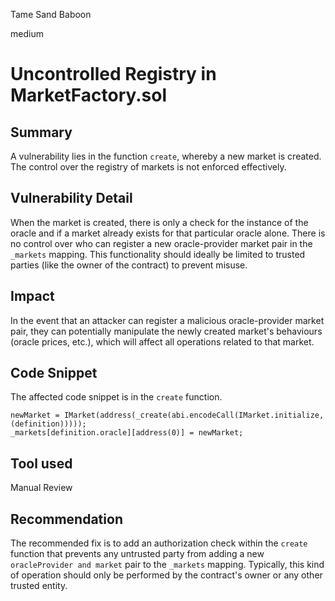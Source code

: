 Tame Sand Baboon

medium

# Uncontrolled Registry in MarketFactory.sol

## Summary

A vulnerability lies in the function `create`, whereby a new market is created. The control over the registry of markets is not enforced effectively. 


## Vulnerability Detail

When the market is created, there is only a check for the instance of the oracle and if a market already exists for that particular oracle alone. There is no control over who can register a new oracle-provider market pair in the `_markets` mapping. This functionality should ideally be limited to trusted parties (like the owner of the contract) to prevent misuse.



## Impact

In the event that an attacker can register a malicious oracle-provider market pair, they can potentially manipulate the newly created market's behaviours (oracle prices, etc.), which will affect all operations related to that market.

## Code Snippet

The affected code snippet is in the `create` function.
```solidity
newMarket = IMarket(address(_create(abi.encodeCall(IMarket.initialize, (definition)))));
_markets[definition.oracle][address(0)] = newMarket;
```

## Tool used

Manual Review

## Recommendation

The recommended fix is to add an authorization check within the `create` function that prevents any untrusted party from adding a new `oracleProvider and market` pair to the `_markets` mapping. Typically, this kind of operation should only be performed by the contract's owner or any other trusted entity.

